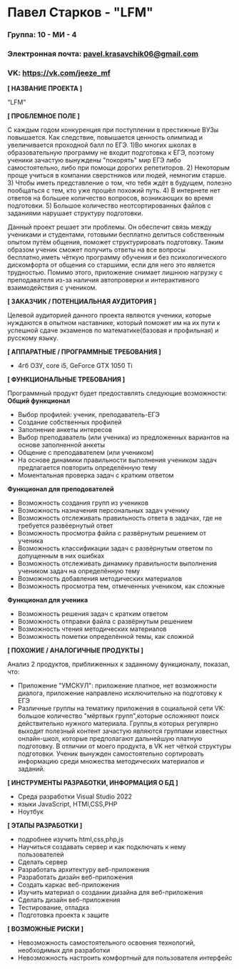 # Павел Старков - "LFM"
### Группа: 10 - МИ - 4
### Электронная почта: pavel.krasavchik06@gmail.com
### VK: https://vk.com/jeeze_mf
**[ НАЗВАНИЕ ПРОЕКТА ]**

“LFM”

**[ ПРОБЛЕМНОЕ ПОЛЕ ]**

С каждым годом конкуренция при поступлении в престижные ВУЗы повышается. Как следствие, повышается ценность олимпиад и увеличивается проходной балл по ЕГЭ. 
1)Во многих школах в образовательную программу не входит подготовка к ЕГЭ, поэтому ученики зачастую вынуждены "покорять" мир ЕГЭ либо самостоятельно, либо при помощи дорогих репетиторов.
2) Некоторым проще учиться в компании сверстников или людей, немногим старше.
3) Чтобы иметь представление о том, что тебя ждёт в будущем, полезно пообщаться с тем, кто уже прошёл похожий путь.
4) В интернете нет ответов на большее количество вопросов, возникающих во время подготовки.
5) Большое количество неотсортированных файлов с заданиями нарушает структуру подготовки.

Данный проект решает эти проблемы. Он обеспечит связь между учениками и студентами, готовыми бесплатно делиться собственным опытом путём общения, поможет структурировать подготовку. Таким образом ученик сможет получить ответы на все вопросы бесплатно,иметь чёткую программу обучения и без психологического дискомфорта от общения со старшими, если для него это является трудностью. Помимо этого, приложение снимает лишнюю нагрузку с преподавателя из-за наличия автопроверки и интерактивного взаимодействия с учеником. 

**[ ЗАКАЗЧИК / ПОТЕНЦИАЛЬНАЯ АУДИТОРИЯ ]**

Целевой аудиторией данного проекта являются ученики, которые нуждаются в опытном наставнике, который поможет им на их пути к успешной сдаче экзаменов по математике(базовая и профильная) и русскому языку.

**[ АППАРАТНЫЕ / ПРОГРАММНЫЕ ТРЕБОВАНИЯ ]** 

* 4гб ОЗУ, core i5, GeForce GTX 1050 Ti

**[ ФУНКЦИОНАЛЬНЫЕ ТРЕБОВАНИЯ ]**

Программный продукт будет предоставлять следующие возможности:
**Общий функционал**
* Выбор профилей: ученик, преподаватель-ЕГЭ
* Создание собственных профилей
* Заполнение анкеты интересов
* Выбор преподаватель (или ученика) из предложенных вариантов на основе заполненной анкеты
* Общение с преподавателем (или учеником)
* На основе динамики правильности выполнения учеником задач предлагается повторить определённую тему
* Моментальная проверка задач с кратким ответом



**Функционал для преподователей**
* Возможность создания групп из учеников
* Возможность назначения персональных задач ученику
* Возможность отслеживать правильность ответа в задачах, где не требуется развёернутый ответ
* Возможность просмотра файла с развёрнутым решением от ученика
* Возможность классификации задач с развёрнутым ответом по допущенным в них ошибках
* Возможность отслеживать динамику правильности выполнения учеником задач на определённую тему
* Возможность добавления методических материалов
* Возможность просмотра тем, отмеченных учеником, как сложные

**Функционал для ученика**
* Возможность решения задач с кратким ответом
* Возможность отправки файла с развёрнутым решением
* Возможность чтения методических материалов
* Возможность пометки определённой темы, как сложной

**[ ПОХОЖИЕ / АНАЛОГИЧНЫЕ ПРОДУКТЫ ]**

Анализ 2 продуктов, приближенных к заданному функционалу, показал, что:

* Приложение "УМСКУЛ": приложение платное, нет возможности диалога, приложение направлено исключительно на подготовку к ЕГЭ
* Различные группы на тематику приложения в социальной сети VK: большое количество "мёртвых групп",которые осложняют поиск действительно нужного материала. Группы,в которых регулярно выходит полезный контент зачастую являются группами известных онлайн-школ, которые предполагают дальнейшую платную подготовку. В отличии от моего продукта, в VK нет чёткой структуры подготовки. Ученик вынужден самостоятельно сортировать информацию среди множества методических материалов и заданий.  

**[ ИНСТРУМЕНТЫ РАЗРАБОТКИ, ИНФОРМАЦИЯ О БД ]**
* Среда разработки Visual Studio 2022
* языки JavaScript, HTMl,CSS,PHP
* Ноутбук

**[ ЭТАПЫ РАЗРАБОТКИ ]**
* подробнее изучить html,css,php,js
* Научиться создавать сервер и как подключать к нему пользователей
* Сделать сервер
* Разработать архитектуру веб-приложения
* Разработать дизайн веб-приложения
* Создать каркас веб-приложения
* Изучить материал о создании дизайна для веб-приложения
* Сделать дизайн веб-приложения
*	Тестирование, отладка
*	Подготовка проекта к защите

**[ ВОЗМОЖНЫЕ РИСКИ ]**

* Невозможность самостоятельного освоения технологий, необходимых для разработки
* Невозможность настроить комфортный для пользователя интерфейс

